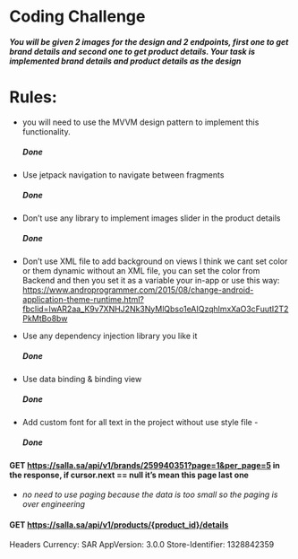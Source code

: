 # Coding Challenge
##### You will be given 2 images for the design and 2 endpoints, first one to get brand details and second one to get product details. Your task is implemented brand details and product details as the design
# Rules:

- you will need to use the MVVM design pattern to implement this functionality. 
  ##### Done

- Use jetpack navigation to navigate between fragments
  ##### Done
- Don’t use any library to implement images slider in the product details
  ##### Done
- Don’t use XML file to add background on views
   I think we cant set color or them dynamic without an XML file, you can set the color from Backend and then you set it as a variable your in-app or use this way: 
   https://www.androprogrammer.com/2015/08/change-android-application-theme-runtime.html?fbclid=IwAR2aa_K9v7XNHJ2Nk3NyMlQbso1eAIQzqhlmxXaO3cFuutI2T2PkMtBo8bw
- Use any dependency injection library you like it
  ##### Done
- Use data binding & binding view
  ##### Done
- Add custom font for all text in the project without use style file -
  ##### Done

#### GET https://salla.sa/api/v1/brands/259940351?page=1&per_page=5 in the response, if cursor.next == null it’s mean this page last one
  - *no need to use paging because the data is too small so the paging is over engineering* 
  
#### GET https://salla.sa/api/v1/products/{product_id}/details

Headers
Currency: SAR
AppVersion: 3.0.0 
Store-Identifier: 1328842359





